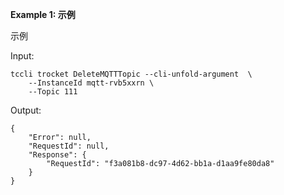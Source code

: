 **Example 1: 示例**

示例

Input: 

```
tccli trocket DeleteMQTTTopic --cli-unfold-argument  \
    --InstanceId mqtt-rvb5xxrn \
    --Topic 111
```

Output: 
```
{
    "Error": null,
    "RequestId": null,
    "Response": {
        "RequestId": "f3a081b8-dc97-4d62-bb1a-d1aa9fe80da8"
    }
}
```

